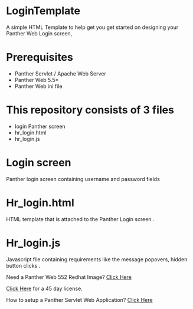 # LoginTemplate
A simple HTML Template to help get you get started on designing your Panther Web Login screen,

# Prerequisites
  * Panther Servlet / Apache Web Server
  * Panther Web 5.5*
  * Panther Web ini file
  
# This repository consists of 3 files
  * login  Panther screen
  * hr_login.html
  * hr_login.js
  
# Login screen
Panther  login  screen  containing username and password fields

# Hr_login.html
HTML template that is attached to the Panther Login screen .

# Hr_login.js
Javascript file containing requirements like the message popovers, hidden button clicks .

Need a Panther Web 552 Redhat Image? [Click Here](https://hub.docker.com/r/prolificspanther/pantherweb)

[Click Here](https://www.prolifics.com/panther-trial-license-request) for a 45 day license.

How to setup a Panther Servlet Web Application? [Click Here](https://github.com/ProlificsPanther/PantherWeb/releases)
